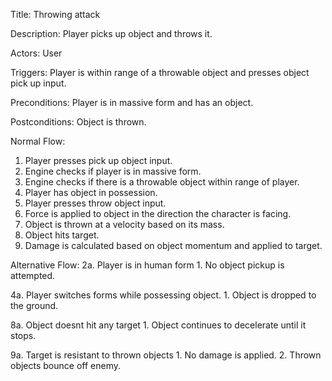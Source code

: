 Title: Throwing attack

Description: Player picks up object and throws it.

Actors: User

Triggers: Player is within range of a throwable object and presses object pick up input.

Preconditions: Player is in massive form and has an object. 

Postconditions: Object is thrown.

Normal Flow:
1. Player presses pick up object input.
2. Engine checks if player is in massive form.
3. Engine checks if there is a throwable object within range of player.
4. Player has object in possession.
5. Player presses throw object input.
6. Force is applied to object in the direction the character is facing.
7. Object is thrown at a velocity based on its mass.
8. Object hits target.
9. Damage is calculated based on object momentum and applied to target.

Alternative Flow:
2a. Player is in human form
	1. No object pickup is attempted.

4a. Player switches forms while possessing object.
	1. Object is dropped to the ground.

8a. Object doesnt hit any target
	1. Object continues to decelerate until it stops.

9a. Target is resistant to thrown objects
	1. No damage is applied.
	2. Thrown objects bounce off enemy.

